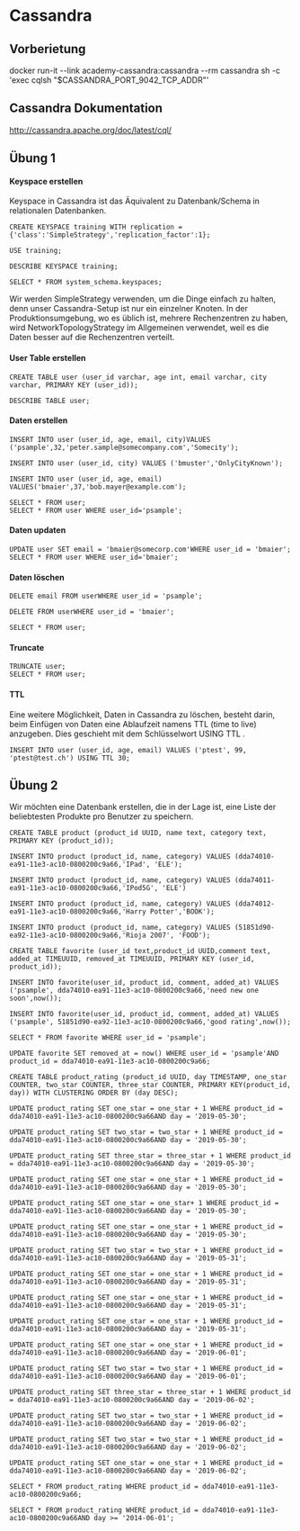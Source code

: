 # Cassandra

## Vorberietung
docker run-it --link academy-cassandra:cassandra --rm cassandra sh -c 'exec cqlsh "$CASSANDRA_PORT_9042_TCP_ADDR"'

## Cassandra Dokumentation
http://cassandra.apache.org/doc/latest/cql/

## Übung 1

#### Keyspace erstellen
Keyspace in Cassandra ist das Äquivalent zu Datenbank/Schema in relationalen Datenbanken.

```
CREATE KEYSPACE training WITH replication ={'class':'SimpleStrategy','replication_factor':1};

USE training;

DESCRIBE KEYSPACE training;

SELECT * FROM system_schema.keyspaces;
```

Wir werden SimpleStrategy verwenden, um die Dinge einfach zu halten, denn unser Cassandra-Setup ist nur ein einzelner Knoten. In der Produktionsumgebung, wo es üblich ist, mehrere Rechenzentren zu haben, wird NetworkTopologyStrategy im Allgemeinen verwendet, weil es die Daten besser auf die Rechenzentren verteilt.

#### User Table erstellen
```
CREATE TABLE user (user_id varchar, age int, email varchar, city varchar, PRIMARY KEY (user_id));

DESCRIBE TABLE user;
```

#### Daten erstellen
```
INSERT INTO user (user_id, age, email, city)VALUES ('psample',32,'peter.sample@somecompany.com','Somecity');

INSERT INTO user (user_id, city) VALUES ('bmuster','OnlyCityKnown');

INSERT INTO user (user_id, age, email) VALUES('bmaier',37,'bob.mayer@example.com');

SELECT * FROM user;
SELECT * FROM user WHERE user_id='psample';
```

#### Daten updaten
```
UPDATE user SET email = 'bmaier@somecorp.com'WHERE user_id = 'bmaier';
SELECT * FROM user WHERE user_id='bmaier';
```

#### Daten löschen
```
DELETE email FROM userWHERE user_id = 'psample';

DELETE FROM userWHERE user_id = 'bmaier';

SELECT * FROM user;
```

#### Truncate
```
TRUNCATE user;
SELECT * FROM user;
```

#### TTL
Eine weitere Möglichkeit, Daten in Cassandra zu löschen, besteht darin, beim Einfügen von Daten eine Ablaufzeit namens TTL (time to live) anzugeben. Dies geschieht mit dem Schlüsselwort USING TTL <secs>. 
```
INSERT INTO user (user_id, age, email) VALUES ('ptest', 99, 'ptest@test.ch') USING TTL 30;
```

## Übung 2
Wir möchten eine Datenbank erstellen, die in der Lage ist, eine Liste der beliebtesten Produkte pro Benutzer zu speichern.
```
CREATE TABLE product (product_id UUID, name text, category text, PRIMARY KEY (product_id));

INSERT INTO product (product_id, name, category) VALUES (dda74010-ea91-11e3-ac10-0800200c9a66,'IPad', 'ELE');

INSERT INTO product (product_id, name, category) VALUES (dda74011-ea91-11e3-ac10-0800200c9a66,'IPod5G', 'ELE')

INSERT INTO product (product_id, name, category) VALUES (dda74012-ea91-11e3-ac10-0800200c9a66,'Harry Potter','BOOK');

INSERT INTO product (product_id, name, category) VALUES (51851d90-ea92-11e3-ac10-0800200c9a66,'Rioja 2007', 'FOOD');

CREATE TABLE favorite (user_id text,product_id UUID,comment text, added_at TIMEUUID, removed_at TIMEUUID, PRIMARY KEY (user_id, product_id));

INSERT INTO favorite(user_id, product_id, comment, added_at) VALUES ('psample', dda74010-ea91-11e3-ac10-0800200c9a66,'need new one soon',now());

INSERT INTO favorite(user_id, product_id, comment, added_at) VALUES ('psample', 51851d90-ea92-11e3-ac10-0800200c9a66,'good rating',now());

SELECT * FROM favorite WHERE user_id = 'psample';

UPDATE favorite SET removed_at = now() WHERE user_id = 'psample'AND product_id = dda74010-ea91-11e3-ac10-0800200c9a66;

CREATE TABLE product_rating (product_id UUID, day TIMESTAMP, one_star COUNTER, two_star COUNTER, three_star COUNTER, PRIMARY KEY(product_id, day)) WITH CLUSTERING ORDER BY (day DESC);

UPDATE product_rating SET one_star = one_star + 1 WHERE product_id = dda74010-ea91-11e3-ac10-0800200c9a66AND day = '2019-05-30';

UPDATE product_rating SET two_star = two_star + 1 WHERE product_id = dda74010-ea91-11e3-ac10-0800200c9a66AND day = '2019-05-30';

UPDATE product_rating SET three_star = three_star + 1 WHERE product_id = dda74010-ea91-11e3-ac10-0800200c9a66AND day = '2019-05-30';

UPDATE product_rating SET one_star = one_star + 1 WHERE product_id = dda74010-ea91-11e3-ac10-0800200c9a66AND day = '2019-05-30';

UPDATE product_rating SET one_star = one_star+ 1 WHERE product_id = dda74010-ea91-11e3-ac10-0800200c9a66AND day = '2019-05-30';

UPDATE product_rating SET one_star = one_star + 1 WHERE product_id = dda74010-ea91-11e3-ac10-0800200c9a66AND day = '2019-05-30';

UPDATE product_rating SET two_star = two_star + 1 WHERE product_id = dda74010-ea91-11e3-ac10-0800200c9a66AND day = '2019-05-31';

UPDATE product_rating SET one_star = one_star + 1 WHERE product_id = dda74010-ea91-11e3-ac10-0800200c9a66AND day = '2019-05-31';

UPDATE product_rating SET one_star = one_star + 1 WHERE product_id = dda74010-ea91-11e3-ac10-0800200c9a66AND day = '2019-05-31';

UPDATE product_rating SET one_star = one_star + 1 WHERE product_id = dda74010-ea91-11e3-ac10-0800200c9a66AND day = '2019-05-31';

UPDATE product_rating SET one_star = one_star + 1 WHERE product_id = dda74010-ea91-11e3-ac10-0800200c9a66AND day = '2019-06-01';

UPDATE product_rating SET two_star = two_star + 1 WHERE product_id = dda74010-ea91-11e3-ac10-0800200c9a66AND day = '2019-06-01';

UPDATE product_rating SET three_star = three_star + 1 WHERE product_id = dda74010-ea91-11e3-ac10-0800200c9a66AND day = '2019-06-02';

UPDATE product_rating SET two_star = two_star + 1 WHERE product_id = dda74010-ea91-11e3-ac10-0800200c9a66AND day = '2019-06-02';

UPDATE product_rating SET two_star = two_star + 1 WHERE product_id = dda74010-ea91-11e3-ac10-0800200c9a66AND day = '2019-06-02';

UPDATE product_rating SET one_star = one_star + 1 WHERE product_id = dda74010-ea91-11e3-ac10-0800200c9a66AND day = '2019-06-02';

SELECT * FROM product_rating WHERE product_id = dda74010-ea91-11e3-ac10-0800200c9a66;

SELECT * FROM product_rating WHERE product_id = dda74010-ea91-11e3-ac10-0800200c9a66AND day >= '2014-06-01';
```







